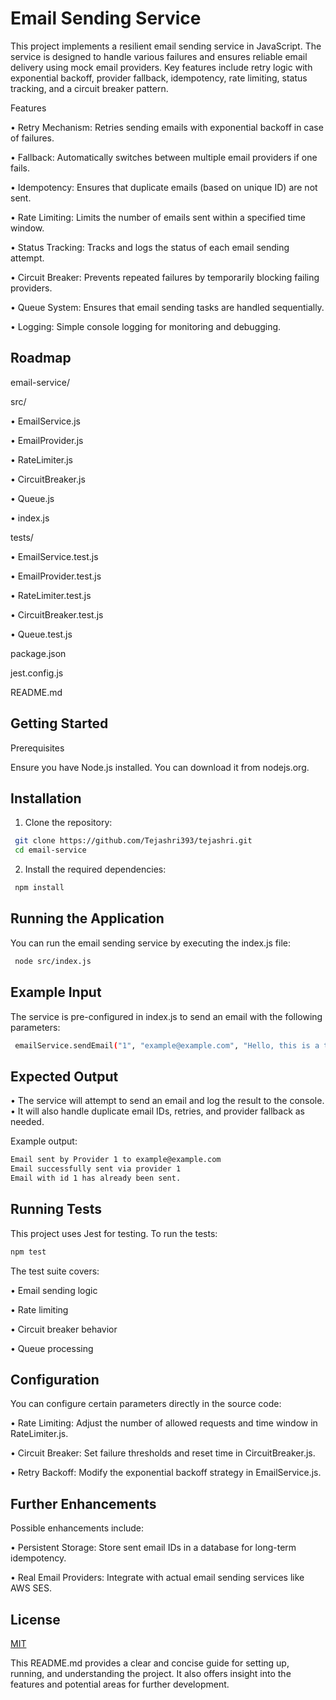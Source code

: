 
# Email Sending Service

This project implements a resilient email sending service in JavaScript. The service is designed to handle various failures and ensures reliable email delivery using mock email providers. Key features include retry logic with exponential backoff, provider fallback, idempotency, rate limiting, status tracking, and a circuit breaker pattern.


Features

• Retry Mechanism: Retries sending emails with exponential backoff in case of failures.

• Fallback: Automatically switches between multiple email providers if one fails.

• Idempotency: Ensures that duplicate emails (based on unique ID) are not sent.

• Rate Limiting: Limits the number of emails sent within a specified time window.

• Status Tracking: Tracks and logs the status of each email sending attempt.

• Circuit Breaker: Prevents repeated failures by temporarily blocking failing providers.

• Queue System: Ensures that email sending tasks are handled sequentially.

• Logging: Simple console logging for monitoring and debugging.




## Roadmap

email-service/

src/

• EmailService.js

• EmailProvider.js

• RateLimiter.js

• CircuitBreaker.js

• Queue.js

• index.js

tests/

• EmailService.test.js

• EmailProvider.test.js

• RateLimiter.test.js

• CircuitBreaker.test.js

• Queue.test.js

package.json

jest.config.js

README.md




## Getting Started

Prerequisites

Ensure you have Node.js installed. You can download it from nodejs.org.




## Installation

1.	Clone the repository:

```bash
 git clone https://github.com/Tejashri393/tejashri.git
 cd email-service
```
2.	Install the required dependencies:

```bash
 npm install
```
## Running the Application

You can run the email sending service by executing the index.js file:

```bash
 node src/index.js
```

## Example Input

The service is pre-configured in index.js to send an email with the following parameters:

```bash
 emailService.sendEmail("1", "example@example.com", "Hello, this is a test email.");
```
## Expected Output

•	The service will attempt to send an email and log the result to the console.
•	It will also handle duplicate email IDs, retries, and provider fallback as needed.

Example output:

```bash
Email sent by Provider 1 to example@example.com
Email successfully sent via provider 1
Email with id 1 has already been sent.

```

## Running Tests

This project uses Jest for testing. To run the tests:
```bash
npm test
```
The test suite covers:

•	Email sending logic

•	Rate limiting

•	Circuit breaker behavior

•	Queue processing

## Configuration

You can configure certain parameters directly in the source code:

•	Rate Limiting: Adjust the number of allowed requests and time window in RateLimiter.js.

•	Circuit Breaker: Set failure thresholds and reset time in CircuitBreaker.js.

•	Retry Backoff: Modify the exponential backoff strategy in EmailService.js.





    





## Further Enhancements
Possible enhancements include:

•	Persistent Storage: Store sent email IDs in a database for long-term idempotency.

•	Real Email Providers: Integrate with actual email sending services like AWS SES.



## License

[MIT](https://choosealicense.com/licenses/mit/)




This README.md provides a clear and concise guide for setting up, running, and understanding the project. It also offers insight into the features and potential areas for further development.

